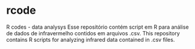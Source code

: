 # rcode
R codes - data analysys
Esse repositório contém script em R para análise de dados de infravermelho contidos em arquivos .csv.
This repository contains R scripts for analyzing infrared data contained in .csv files.


